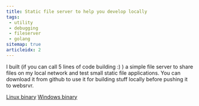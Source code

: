 ```yaml
---
title: Static file server to help you develop locally
tags:
 - utility
 - debugging
 - fileserver
 - golang
sitemap: true
articleidx: 2
---
```


I built (if you can call 5 lines of code building :) ) a simple file server to
share files on my local network and test small static file applications. You can
download it from github to use it for building stuff locally before pushing it
to websrvr.

[Linux binary](https://github.com/minhajuddin/fs/releases/download/linux/fs)
[Windows binary](https://github.com/minhajuddin/fs/releases/download/v1.0/fs.exe)
